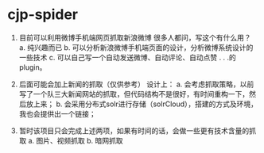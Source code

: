 cjp-spider
==========
1. 目前可以利用微博手机端网页抓取新浪微博
  很多人都问，写这个有什么用？
  a. 纯兴趣而已
  b. 可以分析新浪微博手机端页面的设计，分析微博系统设计的一些技术
  c. 可以自己写一个自动发送微博、自动评论、自动点赞 . . .的plugin。

2. 后面可能会加上新闻的抓取（仅供参考）
  设计上：
  a. 会考虑抓取策略，以前写了一个队三大新闻网站的抓取，但代码结构不是很好，有时间重构一下，然后放上来；
  b. 会采用分布式solr进行存储（solrCloud），搭建的方式及环境，我也会提供出一个链接；

3. 暂时该项目只会完成上述两项，如果有时间的话，会做一些更有技术含量的抓取
  a. 图片、视频抓取
  b. 暗网抓取
